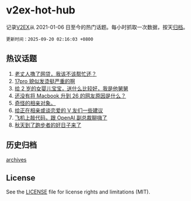 # v2ex-hot-hub

 记录[V2EX](https://www.v2ex.com/)从 2021-01-06 日至今的热门话题。每小时抓取一次数据，按天[归档](archives)。

`更新时间：2025-09-20 02:16:03 +0800`

## 热议话题

1. [老丈人撸了网贷，我该不该帮忙还？](https://www.v2ex.com/t/1160533)
1. [17pro 貌似发烫挺严重的啊](https://www.v2ex.com/t/1160427)
1. [给 2 岁的女婴儿宝宝，送什么比较好，我是他舅舅](https://www.v2ex.com/t/1160390)
1. [还没有将 Macbook 升到 26 的网友原因是什么？](https://www.v2ex.com/t/1160401)
1. [奇怪的相亲对象。](https://www.v2ex.com/t/1160394)
1. [给正在相亲或谈恋爱的 V 友们一些建议](https://www.v2ex.com/t/1160375)
1. [飞机上敲代码，跟 OpenAI 副总裁聊嗨了](https://www.v2ex.com/t/1160548)
1. [秋天到了跑步者的好日子来了](https://www.v2ex.com/t/1160367)

## 历史归档

[archives](archives)

## License

See the [LICENSE](LICENSE) file for license rights and limitations (MIT).
